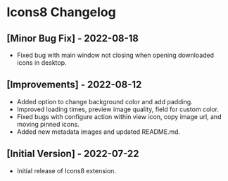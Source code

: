 # Icons8 Changelog

## [Minor Bug Fix] - 2022-08-18

* Fixed bug with main window not closing when opening downloaded icons in desktop. 

## [Improvements] - 2022-08-12

* Added option to change background color and add padding.
* Improved loading times, preview image quality, field for custom color. 
* Fixed bugs with configure action within view icon, copy image url, and moving pinned icons. 
* Added new metadata images and updated README.md.

## [Initial Version] - 2022-07-22

* Initial release of Icons8 extension. 